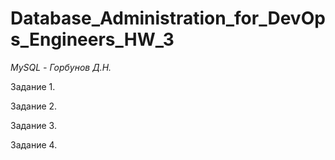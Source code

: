 # Database_Administration_for_DevOps_Engineers_HW_3

*MySQL - Горбунов Д.Н.*

Задание 1.

Задание 2.

Задание 3.

Задание 4.
